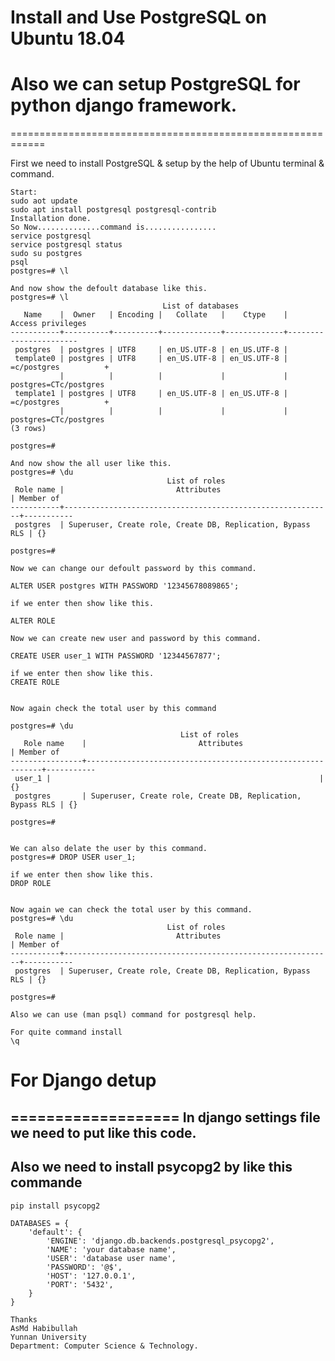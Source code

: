 
# Install and Use PostgreSQL on Ubuntu 18.04
# Also we can setup PostgreSQL for python django framework.
============================================================

First we need to install PostgreSQL & setup by the help of Ubuntu terminal & command.

```
Start:
sudo aot update
sudo apt install postgresql postgresql-contrib
Installation done.
So Now..............command is................
service postgresql
service postgresql status
sudo su postgres
psql
postgres=# \l

And now show the defoult database like this.
postgres=# \l
                                  List of databases
   Name    |  Owner   | Encoding |   Collate   |    Ctype    |   Access privileges   
-----------+----------+----------+-------------+-------------+-----------------------
 postgres  | postgres | UTF8     | en_US.UTF-8 | en_US.UTF-8 | 
 template0 | postgres | UTF8     | en_US.UTF-8 | en_US.UTF-8 | =c/postgres          +
           |          |          |             |             | postgres=CTc/postgres
 template1 | postgres | UTF8     | en_US.UTF-8 | en_US.UTF-8 | =c/postgres          +
           |          |          |             |             | postgres=CTc/postgres
(3 rows)

postgres=# 

And now show the all user like this.
postgres=# \du
                                   List of roles
 Role name |                         Attributes                         | Member of 
-----------+------------------------------------------------------------+-----------
 postgres  | Superuser, Create role, Create DB, Replication, Bypass RLS | {}

postgres=# 

Now we can change our defoult password by this command.

ALTER USER postgres WITH PASSWORD '12345678089865';

if we enter then show like this.

ALTER ROLE

Now we can create new user and password by this command.

CREATE USER user_1 WITH PASSWORD '12344567877';

if we enter then show like this.
CREATE ROLE


Now again check the total user by this command

postgres=# \du
                                      List of roles
   Role name    |                         Attributes                         | Member of 
----------------+------------------------------------------------------------+-----------
 user_1 |                                                            | {}
 postgres       | Superuser, Create role, Create DB, Replication, Bypass RLS | {}

postgres=# 


We can also delate the user by this command.
postgres=# DROP USER user_1;

if we enter then show like this.
DROP ROLE


Now again we can check the total user by this command.
postgres=# \du
                                   List of roles
 Role name |                         Attributes                         | Member of 
-----------+------------------------------------------------------------+-----------
 postgres  | Superuser, Create role, Create DB, Replication, Bypass RLS | {}

postgres=# 

Also we can use (man psql) command for postgresql help.

For quite command install
\q
```

# For Django detup
===================
In  django settings file we need to put like this code.
--------------------------------------------------
Also we need to install psycopg2 by like this commande
---------------------------------------------------------
```
pip install psycopg2
```
```
DATABASES = {
    'default': {
        'ENGINE': 'django.db.backends.postgresql_psycopg2',
        'NAME': 'your database name',
        'USER': 'database user name',
        'PASSWORD': '@$',
        'HOST': '127.0.0.1',
        'PORT': '5432',
    }
}
```

```
Thanks
AsMd Habibullah
Yunnan University
Department: Computer Science & Technology.
```

